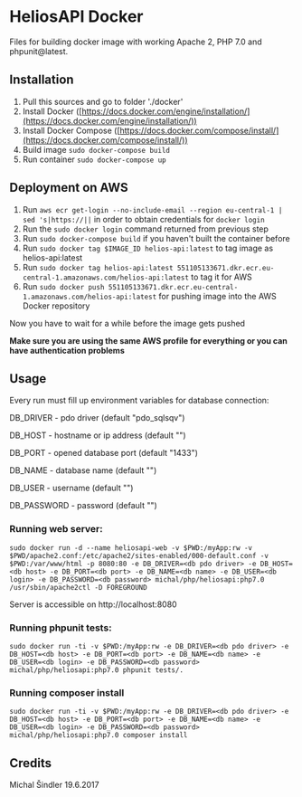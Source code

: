 # HeliosAPI Docker

Files for building docker image with working Apache 2, PHP 7.0 and phpunit@latest.

## Installation

1. Pull this sources and go to folder './docker'
2. Install Docker ([https://docs.docker.com/engine/installation/](https://docs.docker.com/engine/installation/))
3. Install Docker Compose ([https://docs.docker.com/compose/install/](https://docs.docker.com/compose/install/))
4. Build image `sudo docker-compose build`
5. Run container `sudo docker-compose up`

## Deployment on AWS

1. Run `aws ecr get-login --no-include-email --region eu-central-1 | sed 's|https://||` in order to obtain credentials for `docker login`
2. Run the `sudo docker login` command returned from previous step
3. Run `sudo docker-compose build` if you haven't built the container before
4. Run `sudo docker tag $IMAGE_ID helios-api:latest` to tag image as helios-api:latest
5. Run `sudo docker tag helios-api:latest 551105133671.dkr.ecr.eu-central-1.amazonaws.com/helios-api:latest` to tag it
   for AWS
6. Run `sudo docker push 551105133671.dkr.ecr.eu-central-1.amazonaws.com/helios-api:latest` for pushing image into the AWS Docker repository

Now you have to wait for a while before the image gets pushed

**Make sure you are using the same AWS profile for everything or you can have authentication problems**

## Usage

Every run must fill up environment variables for database connection:

DB_DRIVER - pdo driver (default "pdo_sqlsqv")

DB_HOST - hostname or ip address (default "")

DB_PORT - opened database port (default "1433")

DB_NAME - database name (default "")

DB_USER - username (default "")

DB_PASSWORD - password (default "")

### Running web server:

`sudo docker run -d --name heliosapi-web -v $PWD:/myApp:rw -v $PWD/apache2.conf:/etc/apache2/sites-enabled/000-default.conf -v $PWD:/var/www/html -p 8080:80 -e DB_DRIVER=<db pdo driver> -e DB_HOST=<db host> -e DB_PORT=<db port> -e DB_NAME=<db name> -e DB_USER=<db login> -e DB_PASSWORD=<db password> michal/php/heliosapi:php7.0 /usr/sbin/apache2ctl -D FOREGROUND`

Server is accessible on http://localhost:8080

### Running phpunit tests:

`sudo docker run -ti -v $PWD:/myApp:rw -e DB_DRIVER=<db pdo driver> -e DB_HOST=<db host> -e DB_PORT=<db port> -e DB_NAME=<db name> -e DB_USER=<db login> -e DB_PASSWORD=<db password> michal/php/heliosapi:php7.0 phpunit tests/.`

### Running composer install

`sudo docker run -ti -v $PWD:/myApp:rw -e DB_DRIVER=<db pdo driver> -e DB_HOST=<db host> -e DB_PORT=<db port> -e DB_NAME=<db name> -e DB_USER=<db login> -e DB_PASSWORD=<db password> michal/php/heliosapi:php7.0 composer install`

## Credits

Michal Šindler 19.6.2017
